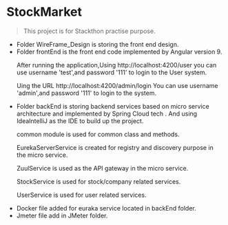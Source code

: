 # StockMarket
> This project is for Stackthon practise purpose.

<ul>
    <li>Folder WireFrame_Design is storing the front end design.</li>
    <li>
        Folder frontEnd is the front end code implemented by Angular version 9.
        <p> After running the application,Using http://localhost:4200/user you can use username 'test',and password '111' to login to the User system.</p>
        <p>Uing the URL http://localhost:4200/admin/login You can use username 'admin',and password '111' to login to the system.</p>
    </li>
    <li>
        Folder backEnd is storing backend services based on micro service architecture and implemented by Spring Cloud tech . And using IdeaIntelliJ as the IDE to build up the project.
        <p>common module is used for common class and methods.</p>
        <p>EurekaServerService is created for registry and discovery purpose in the micro service.</p>
        <p>ZuulService is used as the API gateway in the micro service.</p>
        <p>StockService is used for stock/company related services.</p>
        <p>UserService is used for user related services.</p>
    </li>
    <li>Docker file added for euraka service located in backEnd folder.</li>
    <li>Jmeter file add in JMeter folder.</li>
</ul>



